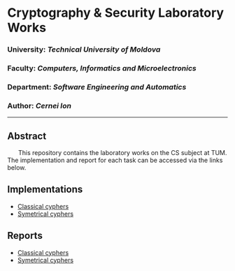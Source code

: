 # Cryptography & Security Laboratory Works

### University: _Technical University of Moldova_
### Faculty: _Computers, Informatics and Microelectronics_
### Department: _Software Engineering and Automatics_
### Author: _Cernei Ion_

----

## Abstract
&ensp;&ensp;&ensp; This repository contains the laboratory works on the CS subject at TUM. The implementation and report for each task can be accessed via the links below.

## Implementations

* [Classical cyphers](src/classical_cyphers)
* [Symetrical cyphers](src/symetrical_cyphers)

## Reports

* [Classical cyphers](reports/classical_cyphers.md)
* [Symetrical cyphers](reports/symetrical_cyphers.md)
